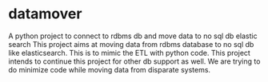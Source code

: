 # datamover
A python project to connect to rdbms db and move data to no sql db elastic search
This project aims at moving data from rdbms database to no sql db like elasticsearch. This is to mimic the ETL with python code. 
This project intends to continue this project for other db support as well. We are trying to do minimize code while moving data from disparate systems. 
